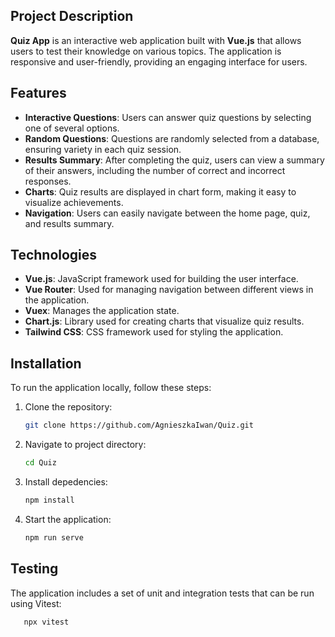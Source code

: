 
## Project Description

**Quiz App** is an interactive web application built with **Vue.js** that allows users to test their knowledge on various topics. The application is responsive and user-friendly, providing an engaging interface for users.

## Features

- **Interactive Questions**: Users can answer quiz questions by selecting one of several options.
- **Random Questions**: Questions are randomly selected from a database, ensuring variety in each quiz session.
- **Results Summary**: After completing the quiz, users can view a summary of their answers, including the number of correct and incorrect responses.
- **Charts**: Quiz results are displayed in chart form, making it easy to visualize achievements.
- **Navigation**: Users can easily navigate between the home page, quiz, and results summary.

## Technologies

- **Vue.js**: JavaScript framework used for building the user interface.
- **Vue Router**: Used for managing navigation between different views in the application.
- **Vuex**: Manages the application state.
- **Chart.js**: Library used for creating charts that visualize quiz results.
- **Tailwind CSS**: CSS framework used for styling the application.

## Installation

To run the application locally, follow these steps:

1. Clone the repository:
   ```bash
   git clone https://github.com/AgnieszkaIwan/Quiz.git

2. Navigate to project directory:
   ```bash
   cd Quiz

3. Install depedencies:
   ```bash
   npm install

4. Start the application:
   ```bash
   npm run serve

## Testing

The application includes a set of unit and integration tests that can be run using Vitest:
```bash
   npx vitest

